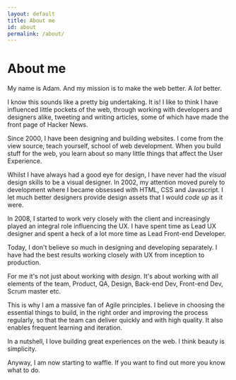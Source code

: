 ```yaml
---
layout: default
title: About me
id: about
permalink: /about/
---
```


# About me

My name is Adam. And my mission is to make the web better. A *lot* better.

I know this sounds like a pretty big undertaking. It is! I like to think I have influenced little pockets of the web, through working with developers and designers alike, tweeting and writing articles, some of which have made the front page of Hacker News.

Since 2000, I have been designing and building websites. I come from the view source, teach yourself, school of web development. When you build stuff for the web, you learn about so many little things that affect the User Experience.

Whilst I have always had a good eye for design, I have never had the *visual* design skills to be a visual designer. In 2002, my attention moved purely to development where I became obsessed with HTML, CSS and Javascript. I let much better designers provide design assets that I would *code up* as it were.

In 2008, I started to work very closely with the client and increasingly played an integral role influencing the UX. I have spent time as Lead UX designer and spent a heck of a lot more time as Lead Front-end Developer.

Today, I don't believe so much in designing and developing separately. I have had the best results working closely *with* UX from inception to production.

For me it's not just about working with *design*. It's about working with all elements of the team, Product, QA, Design, Back-end Dev, Front-end Dev, Scrum master etc.

This is why I am a massive fan of Agile principles. I believe in choosing the essential things to build, in the right order and improving the process regularly, so that the team can deliver quickly and with high quality. It also enables frequent learning and iteration.

In a nutshell, I love building great experiences on the web. I think beauty is simplicity.

Anyway, I am now starting to waffle. If you want to find out more you know what to do.